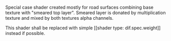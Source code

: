 Special case shader created mostly for road surfaces combining base texture with "smeared top layer". Smeared layer is donated by multiplication texture and mixed by both textures alpha channels.

This shader shall be replaced with simple [[shader type: dif.spec.weight]] instead if possible.

